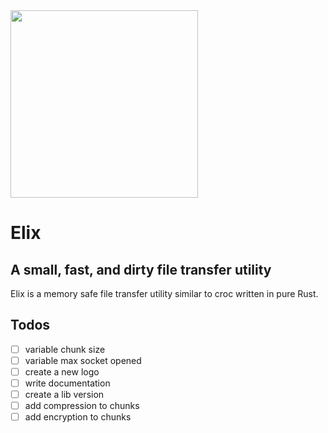 <img src="https://github.com/parvusvox/elix/blob/master/docs/elix-logo.jpg?raw=true" width="300px">

# Elix
## A small, fast, and dirty file transfer utility
Elix is a memory safe file transfer utility similar to croc written in pure Rust. 

## Todos
 - [ ] variable chunk size
 - [ ] variable max socket opened
 - [ ] create a new logo
 - [ ] write documentation
 - [ ] create a lib version
 - [ ] add compression to chunks
 - [ ] add encryption to chunks

